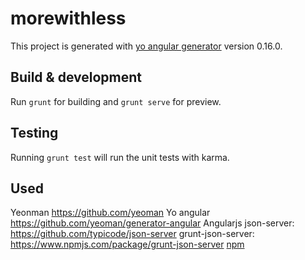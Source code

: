 # morewithless

This project is generated with [yo angular generator](https://github.com/yeoman/generator-angular)
version 0.16.0.

## Build & development

Run `grunt` for building and `grunt serve` for preview.

## Testing

Running `grunt test` will run the unit tests with karma.

## Used 
Yeonman <https://github.com/yeoman>
Yo angular <https://github.com/yeoman/generator-angular>
Angularjs
json-server: <https://github.com/typicode/json-server>
grunt-json-server: <https://www.npmjs.com/package/grunt-json-server>
[npm](http://npmjs.org)